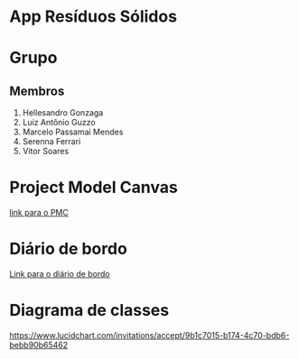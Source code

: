 # App Resíduos Sólidos 

# Grupo 
## Membros
1. Hellesandro Gonzaga
2. Luiz Antônio Guzzo
3. Marcelo Passamai Mendes 
4. Serenna Ferrari
5. Vitor Soares
# Project Model Canvas
[link para o PMC](https://docs.google.com/presentation/d/1hml3mjqSyV7-OW9-NzfmXlYRLPvKSsD0H32v5t4G9qQ/edit)
# Diário de bordo
[Link para o diário de bordo](DiarioDeBordo.md)
# Diagrama de classes
https://www.lucidchart.com/invitations/accept/9b1c7015-b174-4c70-bdb6-bebb90b65462
